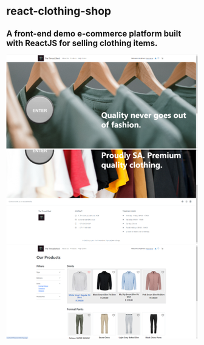 # react-clothing-shop

## A front-end demo e-commerce platform built with ReactJS for selling clothing items.

<img src="Screenshot 2024-10-18 141949.png" alt="landing-page-top">
<img src="Screenshot 2024-10-18 142120.png" alt="landing-page-bottom">
<img src="Screenshot 2024-10-18 142048.png" alt="products-page">
